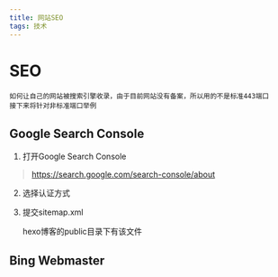 ```yaml
---
title: 网站SEO
tags: 技术
---
```


# SEO

    如何让自己的网站被搜索引擎收录，由于目前网站没有备案，所以用的不是标准443端口
    接下来将针对非标准端口举例

## Google Search Console

1. 打开Google Search Console

> https://search.google.com/search-console/about

2. 选择认证方式

3. 提交sitemap.xml

    hexo博客的public目录下有该文件


## Bing Webmaster